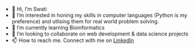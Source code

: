 - 👋 Hi, I’m Swati
- 👀 I’m interested in honing my skills in computer languages (Python is my preference) and utlising them for real world problem solving.
- 🌱 I’m currently learning Bioinformatics
- 💞️ I’m looking to collaborate on web development & data science projects
- 📫 How to reach me. Connect with me on [LinkedIn](https://www.linkedin.com/in/swati-bajaj/)

<!---
swatibajaj54/swatibajaj54 is a ✨ special ✨ repository because its `README.md` (this file) appears on your GitHub profile.
You can click the Preview link to take a look at your changes.
--->
